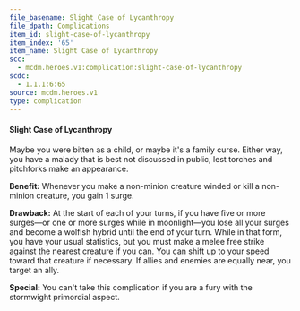 ```yaml
---
file_basename: Slight Case of Lycanthropy
file_dpath: Complications
item_id: slight-case-of-lycanthropy
item_index: '65'
item_name: Slight Case of Lycanthropy
scc:
  - mcdm.heroes.v1:complication:slight-case-of-lycanthropy
scdc:
  - 1.1.1:6:65
source: mcdm.heroes.v1
type: complication
---
```


#### Slight Case of Lycanthropy

Maybe you were bitten as a child, or maybe it's a family curse. Either way, you have a malady that is best not discussed in public, lest torches and pitchforks make an appearance.

**Benefit:** Whenever you make a non-minion creature winded or kill a non-minion creature, you gain 1 surge.

**Drawback:** At the start of each of your turns, if you have five or more surges—or one or more surges while in moonlight—you lose all your surges and become a wolfish hybrid until the end of your turn. While in that form, you have your usual statistics, but you must make a melee free strike against the nearest creature if you can. You can shift up to your speed toward that creature if necessary. If allies and enemies are equally near, you target an ally.

**Special:** You can't take this complication if you are a fury with the stormwight primordial aspect.
